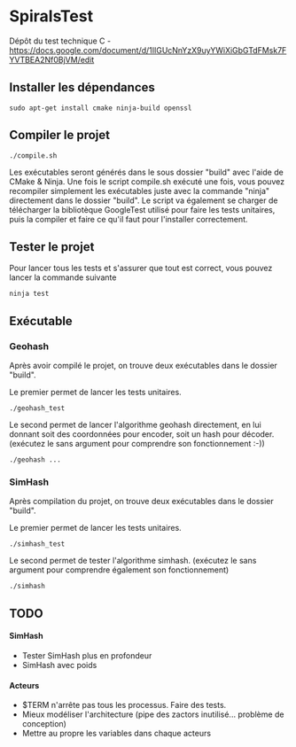 # SpiralsTest
Dépôt du test technique C - https://docs.google.com/document/d/1IlGUcNnYzX9uyYWiXiGbGTdFMsk7FYVTBEA2Nf0BjVM/edit

## Installer les dépendances

	sudo apt-get install cmake ninja-build openssl

## Compiler le projet

	./compile.sh

Les exécutables seront générés dans le sous dossier "build" avec l'aide de CMake & Ninja. Une fois le script compile.sh exécuté une fois, vous pouvez recompiler simplement les exécutables juste avec la commande "ninja" directement dans le dossier "build". Le script va également se charger de télécharger la bibliotèque GoogleTest utilisé pour faire les tests unitaires, puis la compiler et faire ce qu'il faut pour l'installer correctement.

## Tester le projet

Pour lancer tous les tests et s'assurer que tout est correct, vous pouvez lancer la commande suivante

	ninja test

## Exécutable

### Geohash

Après avoir compilé le projet, on trouve deux exécutables dans le dossier "build".

Le premier permet de lancer les tests unitaires.

	./geohash_test

Le second permet de lancer l'algorithme geohash directement, en lui donnant soit des coordonnées pour encoder, soit un hash pour décoder. (exécutez le sans argument pour comprendre son fonctionnement :-))

	./geohash ...

### SimHash

Après compilation du projet, on trouve deux exécutables dans le dossier "build".

Le premier permet de lancer les tests unitaires.

	./simhash_test

Le second permet de tester l'algorithme simhash. (exécutez le sans argument pour comprendre également son fonctionnement)

	./simhash

## TODO

#### SimHash
- Tester SimHash plus en profondeur
- SimHash avec poids

#### Acteurs

- $TERM n'arrête pas tous les processus. Faire des tests.
- Mieux modéliser l'architecture (pipe des zactors inutilisé... problème de conception)
- Mettre au propre les variables dans chaque acteurs
